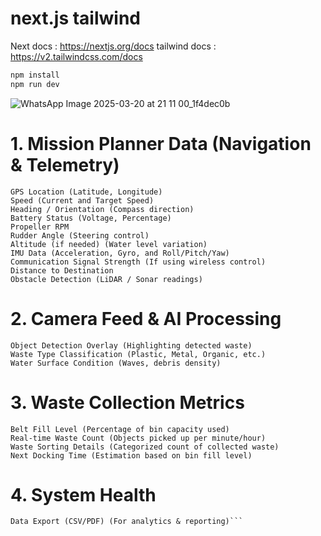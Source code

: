 # next.js tailwind

Next docs : https://nextjs.org/docs
tailwind docs : https://v2.tailwindcss.com/docs

```bash
npm install
npm run dev
```

![WhatsApp Image 2025-03-20 at 21 11 00_1f4dec0b](https://github.com/user-attachments/assets/06c61508-cb49-4366-baa8-e939086d6b0c)


# 1. Mission Planner Data (Navigation & Telemetry)
```
GPS Location (Latitude, Longitude)
Speed (Current and Target Speed)
Heading / Orientation (Compass direction)
Battery Status (Voltage, Percentage)
Propeller RPM
Rudder Angle (Steering control)
Altitude (if needed) (Water level variation)
IMU Data (Acceleration, Gyro, and Roll/Pitch/Yaw)
Communication Signal Strength (If using wireless control)
Distance to Destination
Obstacle Detection (LiDAR / Sonar readings)
```
# 2. Camera Feed & AI Processing
```Live Video Stream (From onboard camera)
Object Detection Overlay (Highlighting detected waste)
Waste Type Classification (Plastic, Metal, Organic, etc.)
Water Surface Condition (Waves, debris density)
```
# 3. Waste Collection Metrics
```Total Waste Collected (Weight in kg or number of items)
Belt Fill Level (Percentage of bin capacity used)
Real-time Waste Count (Objects picked up per minute/hour)
Waste Sorting Details (Categorized count of collected waste)
Next Docking Time (Estimation based on bin fill level)
```
# 4. System Health
```Mission Time & Duration
Data Export (CSV/PDF) (For analytics & reporting)```

